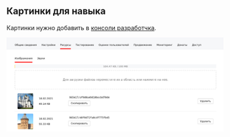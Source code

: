 Картинки для навыка
---------

Картинки нужно добавить в [консоли разработчка](https://dialogs.yandex.ru/developer).

![Screenshot](_developer.console.png)
